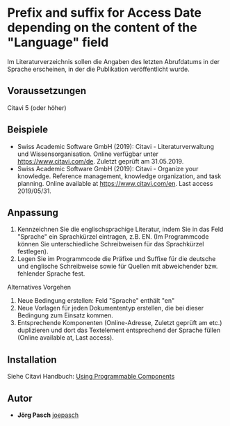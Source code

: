 # Prefix and suffix for Access Date depending on the content of the "Language" field

Im Literaturverzeichnis sollen die Angaben des letzten Abrufdatums in der Sprache erscheinen, in der die Publikation veröffentlicht wurde.

## Voraussetzungen
Citavi 5 (oder höher)

## Beispiele

- Swiss Academic Software GmbH (2019): Citavi - Literaturverwaltung und Wissensorganisation. Online verfügbar unter https://www.citavi.com/de. Zuletzt geprüft am 31.05.2019.
- Swiss Academic Software GmbH (2019): Citavi - Organize your knowledge. Reference management, knowledge organization, and task planning. Online available at https://www.citavi.com/en. Last access 2019/05/31.

## Anpassung

1. Kennzeichnen Sie die englischsprachige Literatur, indem Sie in das Feld "Sprache" ein Sprachkürzel eintragen, z.B. EN. (Im Programmcode können Sie unterschiedliche Schreibweisen für das Sprachkürzel festlegen).
2. Legen Sie im Programmcode die Präfixe und Suffixe für die deutsche und englische Schreibweise sowie für Quellen mit abweichender bzw. fehlender Sprache fest.

Alternatives Vorgehen
1. Neue Bedingung erstellen: Feld "Sprache" enthält "en"
2. Neue Vorlagen für jeden Dokumententyp erstellen, die bei dieser Bedingung zum Einsatz kommen.
3. Entsprechende Komponenten (Online-Adresse, Zuletzt geprüft am etc.) duplizieren und dort das Textelement entsprechend der Sprache füllen (Online available at, Last access).

## Installation
Siehe Citavi Handbuch: [Using Programmable Components](https://www.citavi.com/programmable_components)

## Autor

* **Jörg Pasch** [joepasch](https://github.com/joepasch)
